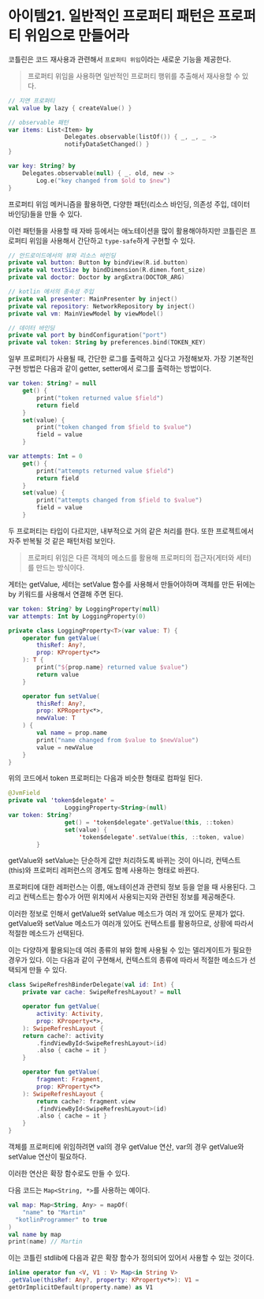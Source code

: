 # 아이템21. 일반적인 프로퍼티 패턴은 프로퍼티 위임으로 만들어라

코틀린은 코드 재사용과 관련해서 `프로퍼티 위임`이라는 새로운 기능을 제공한다.

> 프로퍼티 위임을 사용하면 일반적인 프로퍼티 행위를 추출해서 재사용할 수 있다.

```kotlin
// 지연 프로퍼티
val value by lazy { createValue() } 
```

```kotlin
// observable 패턴
var items: List<Item> by
				Delegates.observable(listOf()) { _, _, _ -> 
                notifyDataSetChanged() }
}

var key: String? by
	Delegates.observable(null) { _. old, new ->
		Log.e("key changed from $old to $new")
}
```

프로퍼티 위임 메커니즘을 활용하면, 다양한 패턴(리소스 바인딩, 의존성 주입, 데이터 바인딩)들을 만들 수 있다.

이런 패턴들을 사용할 때 자바 등에서는 애노테이션을 많이 활용해야하지만 코틀린은 프로퍼티 위임을 사용해서 간단하고 `type-safe`하게 구현할 수 있다.

```kotlin
// 안드로이드에서의 뷰와 리소스 바인딩
private val button: Button by bindView(R.id.button)
private val textSize by bindDimension(R.dimen.font_size)
private val doctor: Doctor by argExtra(DOCTOR_ARG)

// kotlin 에서의 종속성 주입
private val presenter: MainPresenter by inject()
private val repository: NetworkRepository by inject()
private val vm: MainViewModel by viewModel()

// 데이터 바인딩
private val port by bindConfiguration("port")
private val token: String by preferences.bind(TOKEN_KEY)
```

일부 프로퍼티가 사용될 때, 간단한 로그를 출력하고 싶다고 가정해보자. 가장 기본적인 구현 방법은 다음과 같이 getter, setter에서 로그를 출력하는 방법이다.

```kotlin
var token: String? = null
	get() {
		print("token returned value $field")
		return field
	}
	set(value) {
		print("token changed from $field to $value")
		field = value
	}

var attempts: Int = 0
	get() {
		print("attempts returned value $field")
		return field
	}
	set(value) {
		print("attempts changed from $field to $value")
		field = value
	}
```

두 프로퍼티는 타입이 다르지만, 내부적으로 거의 같은 처리를 한다. 또한 프로젝트에서 자주 반복될 것 같은 패턴처럼 보인다.

> 프로퍼티 위임은 다른 객체의 메소드를 활용해 프로퍼티의 접근자(게터와 세터)를 만드는 방식이다.

게터는 getValue, 세터는 setValue 함수를 사용해서 만들어야하며 객체를 만든 뒤에는 by 키워드를 사용해서 연결해 주면 된다.

```kotlin
var token: String? by LoggingProperty(null)
var attempts: Int by LoggingProperty(0)

private class LoggingProperty<T>(var value: T) {
	operator fun getValue(
		thisRef: Any?,
		prop: KProperty<*>
	): T {
		print("${prop.name} returned value $value")
		return value
	}

	operator fun setValue(
		thisRef: Any?,
		prop: KPRoperty<*>,
		newValue: T
	) {
		val name = prop.name
		print("name changed from $value to $newValue")
		value = newValue
	}
}
```

위의 코드에서 token 프로퍼티는 다음과 비슷한 형태로 컴파일 된다.

```kotlin
@JvmField
private val 'token$delegate' =
				LoggingProperty<String>(null)
var token: String?
				get() = 'token$delegate'.getValue(this, ::token)
				set(value) {
          			'token$delegate'.setValue(this, ::token, value)
        }
```

getValue와 setValue는 단순하게 값만 처리하도록 바뀌는 것이 아니라, 컨텍스트(this)와 프로퍼티 레퍼런스의 경계도 함께 사용하는 형태로 바뀐다.

프로퍼티에 대한 레퍼런스는 이름, 애노테이션과 관련되 정보 등을 얻을 때 사용된다. 그리고 컨텍스트는 함수가 어떤 위치에서 사용되는지와 관련된 정보를 제공해준다.

이러한 정보로 인해서 getValue와 setValue 메소드가 여러 개 있어도 문제가 없다. getValue와 setValue 메소드가 여러개 있어도 컨텍스트를 활용하므로, 상황에 따라서 적절한 메소드가 선택된다.

이는 다양하게 활용되는데 여러 종류의 뷰와 함께 사용될 수 있는 델리게이트가 필요한 경우가 있다. 이는 다음과 같이 구현해서, 컨텍스트의 종류에 따라서 적절한 메소드가 선택되게 만들 수 있다.

```kotlin
class SwipeRefreshBinderDelegate(val id: Int) {
	private var cache: SwipeRefreshLayout? = null

	operator fun getValue(
		activity: Activity,
		prop: KProperty<*>,
	): SwipeRefreshLayout {
	return cache?: activity
		.findViewById<SwipeRefreshLayout>(id)
		.also { cache = it }
	}

	operator fun getValue(
		fragment: Fragment,
		prop: KProperty<*>
	): SwipeRefreshLayout {
		return cache?: fragment.view
		.findViewById<SwipeRefreshLayout>(id)
		.also { cache = it }
	}
}
```

객체를 프로퍼티에 위임하려면 val의 경우 getValue 연산, var의 경우 getValue와 setValue 연산이 필요하다.

이러한 연산은 확장 함수로도 만들 수 있다.

다음 코드는 `Map<String, *>`를 사용하는 예이다.

```kotlin
val map: Map<String, Any> = mapOf(
	"name" to "Martin"
  "kotlinProgrammer" to true
)
val name by map
print(name) // Martin
```

이는 코틀린 stdlib에 다음과 같은 확장 함수가 정의되어 있어서 사용할 수 있는 것이다.

```kotlin
inline operator fun <V, V1 : V> Map<in String V>
.getValue(thisRef: Any?, property: KProperty<*>): V1 =
getOrImplicitDefault(property.name) as V1
```

